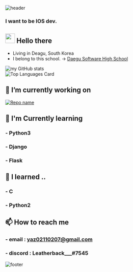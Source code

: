 ![header](https://capsule-render.vercel.app/api?type=wave&color=gradient&height=300&section=header&text=apple19760401&fontSize=90)  
### I want to be IOS dev. 
<!--
**apple19760401/apple19760401** is a ✨ _special_ ✨ repository because its `README.md` (this file) appears on your GitHub profile.

Here are some ideas to get you started:

- 🔭 I’m currently working on ...
- 🌱 I’m currently learning ...
- 👯 I’m looking to collaborate on ...
- 🤔 I’m looking for help with ...
- 💬 Ask me about ...
- 📫 How to reach me: ...
- 😄 Pronouns: ...
- ⚡ Fun fact: ...
-->
## <img src="https://raw.githubusercontent.com/MartinHeinz/MartinHeinz/master/wave.gif" width="30px"> Hello there
- Living in Deagu, South Korea
- I belong to this school. -> [Daegu Software High School](https://ko.wikipedia.org/wiki/%EB%8C%80%EA%B5%AC%EC%86%8C%ED%94%84%ED%8A%B8%EC%9B%A8%EC%96%B4%EA%B3%A0%EB%93%B1%ED%95%99%EA%B5%90)

![my GitHub stats](https://github-readme-stats.vercel.app/api?username=Leatherback-Azi&show_icons=true&count_private=true)  
![Top Languages Card](https://github-readme-stats.vercel.app/api/top-langs/?username=Leatherback-Azi)


## 🔭 I’m currently working on
[![Repo name](https://github-readme-stats.vercel.app/api/pin/?username=Leatherback-Azi&repo=binari-ios)](https://github.com/apple19760401/binari-ios)

## 🌱 I'm Currently learning
### - Python3
### - Django
### - Flask

## 🔭 I learned ..
### - C
### - Python2

## 📫 How to reach me
### - email : yaz02110207@gmail.com
### - discord : Leatherback___#7545



![footer](https://capsule-render.vercel.app/api?type=wave&color=gradient&height=300&section=footer)
